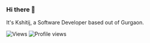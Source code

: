 ### Hi there 👋

It's Kshitij, a Software Developer based out of Gurgaon.

![Views](https://guxte6x7nmrvjezwz7dr3bimne0cqchs.lambda-url.ap-south-1.on.aws/kshtj241)
![Profile views](https://gpvc.arturio.dev/kshtj21)
<!--
**kshtj24/kshtj24** is a ✨ _special_ ✨ repository because its `README.md` (this file) appears on your GitHub profile.

Here are some ideas to get you started:

- 🔭 I’m currently working on ...
- 🌱 I’m currently learning ...
- 👯 I’m looking to collaborate on ...
- 🤔 I’m looking for help with ...
- 💬 Ask me about ...
- 📫 How to reach me: ...
- 😄 Pronouns: ...
- ⚡ Fun fact: ...
-->
